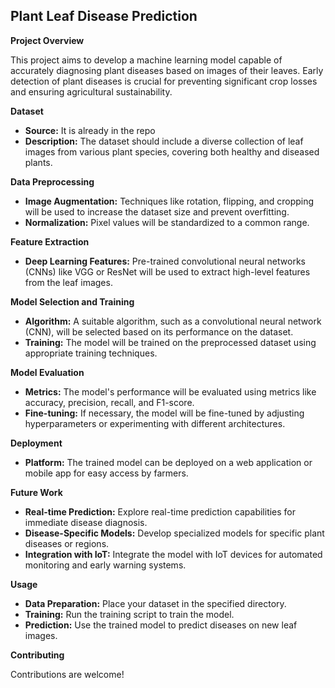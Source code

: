 ## **Plant Leaf Disease Prediction**

**Project Overview**

This project aims to develop a machine learning model capable of accurately diagnosing plant diseases based on images of their leaves. Early detection of plant diseases is crucial for preventing significant crop losses and ensuring agricultural sustainability.

**Dataset**

* **Source:** It is already in the repo
* **Description:** The dataset should include a diverse collection of leaf images from various plant species, covering both healthy and diseased plants.

**Data Preprocessing**

* **Image Augmentation:** Techniques like rotation, flipping, and cropping will be used to increase the dataset size and prevent overfitting.
* **Normalization:** Pixel values will be standardized to a common range.

**Feature Extraction**

* **Deep Learning Features:** Pre-trained convolutional neural networks (CNNs) like VGG or ResNet will be used to extract high-level features from the leaf images.

**Model Selection and Training**

* **Algorithm:** A suitable algorithm, such as a convolutional neural network (CNN), will be selected based on its performance on the dataset.
* **Training:** The model will be trained on the preprocessed dataset using appropriate training techniques.

**Model Evaluation**

* **Metrics:** The model's performance will be evaluated using metrics like accuracy, precision, recall, and F1-score.
* **Fine-tuning:** If necessary, the model will be fine-tuned by adjusting hyperparameters or experimenting with different architectures.

**Deployment**

* **Platform:** The trained model can be deployed on a web application or mobile app for easy access by farmers.

**Future Work**

* **Real-time Prediction:** Explore real-time prediction capabilities for immediate disease diagnosis.
* **Disease-Specific Models:** Develop specialized models for specific plant diseases or regions.
* **Integration with IoT:** Integrate the model with IoT devices for automated monitoring and early warning systems.

**Usage**

* **Data Preparation:** Place your dataset in the specified directory.
* **Training:** Run the training script to train the model.
* **Prediction:** Use the trained model to predict diseases on new leaf images.

**Contributing**

Contributions are welcome! 

